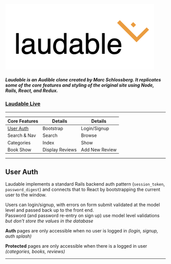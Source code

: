 


<img src="https://raw.githubusercontent.com/mschl0ss/laudable/master/public/readme%20images/laudable_logo.png" >


##### Laudable is an Audible clone created by Marc Schlossberg. It replicates some of the core features and styling of the original site using Node, Rails, React, and Redux.

### [Laudable Live](https://laudable.herokuapp.com/#/)

<hr />

| Core Features | Details | Details |
| ------------- | --- | --- |
| [User Auth](https://github.com/mschl0ss/laudable/blob/master/README.md#user%20auth)     | Bootstrap |Login/Signup | Auth/Protected Pages |
| Search & Nav  | Search | Browse | Sign In/Out |
| Categories    | Index  | Show| |
| Book Show | Display Reviews | Add New Review| |

<hr />

## User Auth

Laudable implements a standard Rails backend auth pattern (`session_token`, `password_digest`) and connects that to React by bootstrapping the current user to the window.

Users can login/signup, with errors on form submit validated at the model level and passed back up to the front end.  
Password (and password re-entry on sign up) use model level validations *but don't store the values in the database*

**Auth** pages are only accessible when no user is logged in *(login, signup, auth splash)*

**Protected** pages are only accessible when there is a logged in user *(categories, books, reviews)*

<hr />

